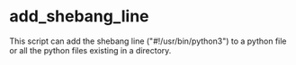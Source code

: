 # add_shebang_line
This script can add the shebang line ("#!/usr/bin/python3") to a python file or all the python files existing in a directory.
